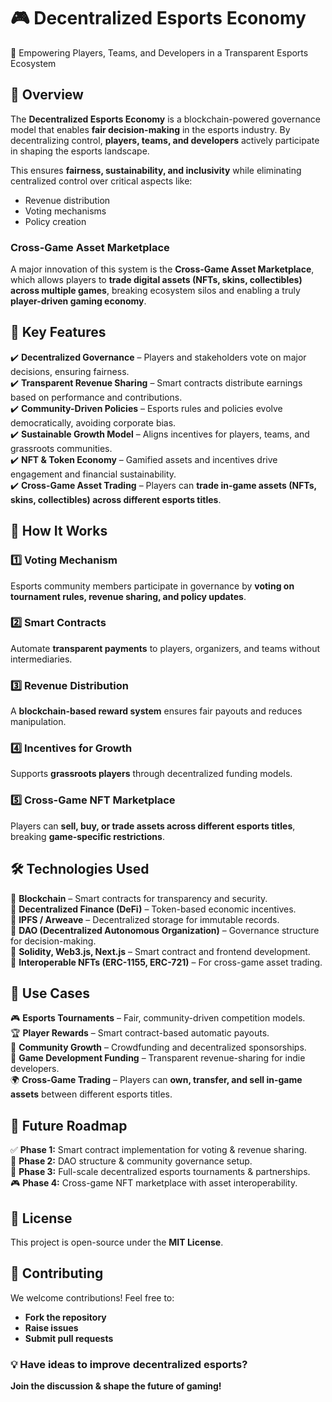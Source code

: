 # 🎮 Decentralized Esports Economy  
🚀 Empowering Players, Teams, and Developers in a Transparent Esports Ecosystem  

## 📖 Overview  
The **Decentralized Esports Economy** is a blockchain-powered governance model that enables **fair decision-making** in the esports industry. By decentralizing control, **players, teams, and developers** actively participate in shaping the esports landscape.  

This ensures **fairness, sustainability, and inclusivity** while eliminating centralized control over critical aspects like:  
- Revenue distribution  
- Voting mechanisms  
- Policy creation  

### **Cross-Game Asset Marketplace**  
A major innovation of this system is the **Cross-Game Asset Marketplace**, which allows players to **trade digital assets (NFTs, skins, collectibles) across multiple games**, breaking ecosystem silos and enabling a truly **player-driven gaming economy**.  

## 🎯 Key Features  
✔️ **Decentralized Governance** – Players and stakeholders vote on major decisions, ensuring fairness.  
✔️ **Transparent Revenue Sharing** – Smart contracts distribute earnings based on performance and contributions.  
✔️ **Community-Driven Policies** – Esports rules and policies evolve democratically, avoiding corporate bias.  
✔️ **Sustainable Growth Model** – Aligns incentives for players, teams, and grassroots communities.  
✔️ **NFT & Token Economy** – Gamified assets and incentives drive engagement and financial sustainability.  
✔️ **Cross-Game Asset Trading** – Players can **trade in-game assets (NFTs, skins, collectibles) across different esports titles**.  

## 🔗 How It Works  
### **1️⃣ Voting Mechanism**  
Esports community members participate in governance by **voting on tournament rules, revenue sharing, and policy updates**.  

### **2️⃣ Smart Contracts**  
Automate **transparent payments** to players, organizers, and teams without intermediaries.  

### **3️⃣ Revenue Distribution**  
A **blockchain-based reward system** ensures fair payouts and reduces manipulation.  

### **4️⃣ Incentives for Growth**  
Supports **grassroots players** through decentralized funding models.  

### **5️⃣ Cross-Game NFT Marketplace**  
Players can **sell, buy, or trade assets across different esports titles**, breaking **game-specific restrictions**.  

## 🛠️ Technologies Used  
🔹 **Blockchain** – Smart contracts for transparency and security.  
🔹 **Decentralized Finance (DeFi)** – Token-based economic incentives.  
🔹 **IPFS / Arweave** – Decentralized storage for immutable records.  
🔹 **DAO (Decentralized Autonomous Organization)** – Governance structure for decision-making.  
🔹 **Solidity, Web3.js, Next.js** – Smart contract and frontend development.  
🔹 **Interoperable NFTs (ERC-1155, ERC-721)** – For cross-game asset trading.  

## 📌 Use Cases  
🎮 **Esports Tournaments** – Fair, community-driven competition models.  
🏆 **Player Rewards** – Smart contract-based automatic payouts.  
👥 **Community Growth** – Crowdfunding and decentralized sponsorships.  
🔄 **Game Development Funding** – Transparent revenue-sharing for indie developers.  
🌍 **Cross-Game Trading** – Players can **own, transfer, and sell in-game assets** between different esports titles.  

## 📝 Future Roadmap  
✅ **Phase 1:** Smart contract implementation for voting & revenue sharing.  
🚧 **Phase 2:** DAO structure & community governance setup.  
🚀 **Phase 3:** Full-scale decentralized esports tournaments & partnerships.  
🎮 **Phase 4:** Cross-game NFT marketplace with asset interoperability.  

## 📜 License  
This project is open-source under the **MIT License**.  

## 🤝 Contributing  
We welcome contributions! Feel free to:  
- **Fork the repository**  
- **Raise issues**  
- **Submit pull requests**  

### 💡 Have ideas to improve decentralized esports?  
**Join the discussion & shape the future of gaming!**
